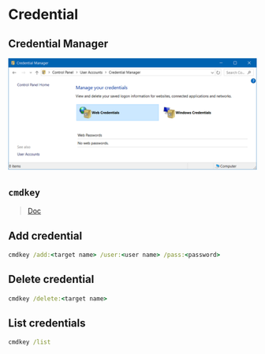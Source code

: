 # Credential

## Credential Manager

![Credential Manager](img/windows-credential-manager.png)

## `cmdkey`

> [Doc](https://docs.microsoft.com/en-us/windows-server/administration/windows-commands/cmdkey)

## Add credential

```cmd
cmdkey /add:<target name> /user:<user name> /pass:<password>
```

## Delete credential

```cmd
cmdkey /delete:<target name>
```

## List credentials

```cmd
cmdkey /list
```
